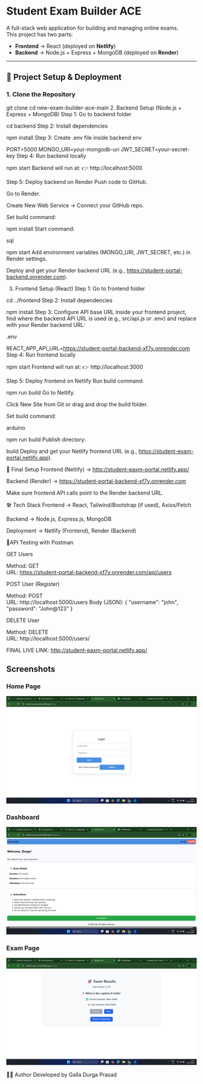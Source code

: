 # Student Exam Builder ACE

A full-stack web application for building and managing online exams.  
This project has two parts:  

- **Frontend** → React (deployed on **Netlify**)  
- **Backend** → Node.js + Express + MongoDB (deployed on **Render**)  

---

## 🚀 Project Setup & Deployment

### 1. Clone the Repository
git clone <your-repo-link>
cd new-exam-builder-ace-main
2. Backend Setup (Node.js + Express + MongoDB)
Step 1: Go to backend folder

cd backend
Step 2: Install dependencies

npm install
Step 3: Create .env file inside backend
env

PORT=5000
MONGO_URI=your-mongodb-uri
JWT_SECRET=your-secret-key
Step 4: Run backend locally

npm start
Backend will run at:
👉 http://localhost:5000

Step 5: Deploy backend on Render
Push code to GitHub.

Go to Render.

Create New Web Service → Connect your GitHub repo.

Set build command:

npm install
Start command:

sql

npm start
Add environment variables (MONGO_URI, JWT_SECRET, etc.) in Render settings.

Deploy and get your Render backend URL (e.g., https://student-portal-backend.onrender.com).

3. Frontend Setup (React)
Step 1: Go to frontend folder

cd ../frontend
Step 2: Install dependencies

npm install
Step 3: Configure API base URL
Inside your frontend project, find where the backend API URL is used (e.g., src/api.js or .env) and replace with your Render backend URL:

.env

REACT_APP_API_URL=https://student-portal-backend-xf7y.onrender.com
Step 4: Run frontend locally

npm start
Frontend will run at:
👉 http://localhost:3000

Step 5: Deploy frontend on Netlify
Run build command:


npm run build
Go to Netlify.

Click New Site from Git or drag and drop the build folder.

Set build command:

arduino

npm run build
Publish directory:


build
Deploy and get your Netlify frontend URL (e.g., https://student-exam-portal.netlify.app).

🔗 Final Setup
Frontend (Netlify) → http://student-eaxm-portal.netlify.app/

Backend (Render) → https://student-portal-backend-xf7y.onrender.com

Make sure frontend API calls point to the Render backend URL.

🛠️ Tech Stack
Frontend → React, Tailwind/Bootstrap (if used), Axios/Fetch

Backend → Node.js, Express.js, MongoDB

Deployment → Netlify (Frontend), Render (Backend)


🚀API Testing with Postman

GET Users

Method: GET  
URL: https://student-portal-backend-xf7y.onrender.com/api/users


POST User (Register)

Method: POST  
URL: http://localhost:5000/users
Body (JSON):
{
  "username": "john",
  "password": "John@123"
}


DELETE User

Method: DELETE  
URL: http://localhost:5000/users/<userId>

FINAL LIVE LINK:  http://student-eaxm-portal.netlify.app/


## Screenshots  

### Home Page  
![Login Page](./assests/screenshots/Login-page.png)

### Dashboard  
![Dashboard Page](./assests/screenshots/Dashboard-page.png)

### Exam Page  
![Results Page](./assests/screenshots/Results-page.png)

👨‍💻 Author
Developed by Galla Durga Prasad
